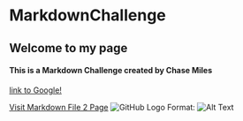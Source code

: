 # MarkdownChallenge
## Welcome to my page
#### This is a Markdown Challenge created by Chase Miles
[link to Google!](http://google.com)

[Visit Markdown File 2 Page](https://github.com/ChaseMiles/MarkdownChallenge/blob/master/MarkdownFile2) 
![GitHub Logo](/images/MarkdownChallenge/170px-Basketball.png)
Format: ![Alt Text](url)
